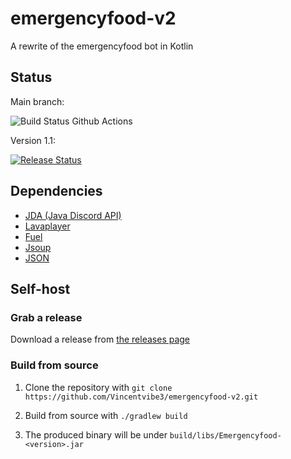 ﻿# emergencyfood-v2
A rewrite of the emergencyfood bot in Kotlin

## Status
Main branch: 

![Build Status Github Actions](https://github.com/Vincentvibe3/emergencyfood-v2/actions/workflows/Build.yaml/badge.svg?branch=main) 
 
Version 1.1:

[![Release Status](https://dev.azure.com/vincentvibe4/emergencyfood/_apis/build/status/Vincentvibe3.emergencyfood-v2?branchName=refs%2Ftags%2Fv.1.1)](https://dev.azure.com/vincentvibe4/emergencyfood/_build/latest?definitionId=5&branchName=refs%2Ftags%2Fv.1.1)
## Dependencies
- [JDA (Java Discord API)](https://github.com/DV8FromTheWorld/JDA)
- [Lavaplayer](https://github.com/sedmelluq/lavaplayer)
- [Fuel](https://github.com/kittinunf/fuel)
- [Jsoup](https://jsoup.org/)
- [JSON](https://github.com/stleary/JSON-java)
## Self-host
### Grab a release

Download a release from [the releases page](https://github.com/Vincentvibe3/emergencyfood-v2/releases/latest)

### Build from source
1. Clone the repository with ```git clone https://github.com/Vincentvibe3/emergencyfood-v2.git```

2. Build from source with ```./gradlew build```

3. The produced binary will be under ```build/libs/Emergencyfood-<version>.jar```

